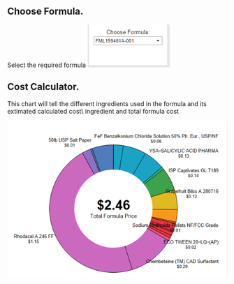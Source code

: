 

## Choose Formula.

Select the required formula
![Screenshot](img/screenshot.png)


## Cost Calculator. 

This chart will tell the different ingredients used  in the formula  and its extimated calculated cost\ ingredient  and total formula cost

![Screenshot](img/costcalculator.png)

